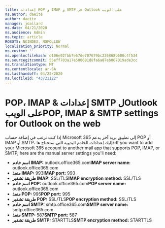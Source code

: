 ```yaml
---
title: إعدادات POP و IMAP و SMTP في Outlook على الويب
ms.author: daeite
author: daeite
manager: joallard
ms.date: 04/21/2020
ms.audience: Admin
ms.topic: article
ROBOTS: NOINDEX, NOFOLLOW
localization_priority: Normal
ms.custom: ''
ms.openlocfilehash: d106e02fbb7e67de707679bc226868b600c4f534
ms.sourcegitcommit: 55eff703a17e500681d8fa6a87eb067019ade3cc
ms.translationtype: MT
ms.contentlocale: ar-SA
ms.lasthandoff: 04/22/2020
ms.locfileid: "43721122"
---
```

# <a name="pop-imap--smtp-settings-for-outlook-on-the-web"></a><span data-ttu-id="1f2ad-102">POP، IMAP & إعدادات SMTP لOutlook على الويب</span><span class="sxs-lookup"><span data-stu-id="1f2ad-102">POP, IMAP & SMTP settings for Outlook on the web</span></span>

<span data-ttu-id="1f2ad-103">إذا كنت ترغب في إضافة حساب Microsoft 365 إلى تطبيق بريد آخر يدعم POP أو IMAP أو SMTP، فإليك إعدادات الخادم اليدوية التي ستحتاج ها:</span><span class="sxs-lookup"><span data-stu-id="1f2ad-103">If you want to add your Microsoft 365 account to another mail app that supports POP, IMAP, or SMTP, here are the manual server settings you'll need:</span></span>
  
- <span data-ttu-id="1f2ad-104">**اسم خادم IMAP:** outlook.office365.com</span><span class="sxs-lookup"><span data-stu-id="1f2ad-104">**IMAP server name:** outlook.office365.com</span></span>
- <span data-ttu-id="1f2ad-105">**منفذ IMAP:** 993</span><span class="sxs-lookup"><span data-stu-id="1f2ad-105">**IMAP port:** 993</span></span>
- <span data-ttu-id="1f2ad-106">**طريقة تشفير IMAP:** SSL/TLS</span><span class="sxs-lookup"><span data-stu-id="1f2ad-106">**IMAP encryption method:** SSL/TLS</span></span>
- <span data-ttu-id="1f2ad-107">**اسم خادم POP:** outlook.office365.com</span><span class="sxs-lookup"><span data-stu-id="1f2ad-107">**POP server name:** outlook.office365.com</span></span>  
- <span data-ttu-id="1f2ad-108">**منفذ POP:** 995</span><span class="sxs-lookup"><span data-stu-id="1f2ad-108">**POP port:** 995</span></span>  
- <span data-ttu-id="1f2ad-109">**طريقة تشفير POP:** SSL/TLS</span><span class="sxs-lookup"><span data-stu-id="1f2ad-109">**POP encryption method:** SSL/TLS</span></span>  
- <span data-ttu-id="1f2ad-110">**اسم خادم SMTP:** smtp.office365.com</span><span class="sxs-lookup"><span data-stu-id="1f2ad-110">**SMTP server name:** smtp.office365.com</span></span>
- <span data-ttu-id="1f2ad-111">**منفذ SMTP:** 587</span><span class="sxs-lookup"><span data-stu-id="1f2ad-111">**SMTP port:** 587</span></span>
- <span data-ttu-id="1f2ad-112">**طريقة تشفير SMTP:** STARTTLS</span><span class="sxs-lookup"><span data-stu-id="1f2ad-112">**SMTP encryption method:** STARTTLS</span></span>